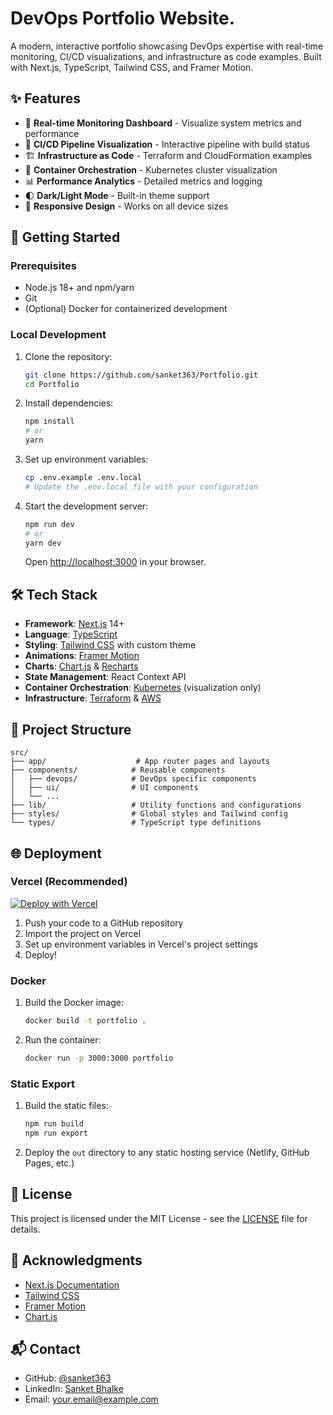 # DevOps Portfolio Website.

A modern, interactive portfolio showcasing DevOps expertise with real-time monitoring, CI/CD visualizations, and infrastructure as code examples. Built with Next.js, TypeScript, Tailwind CSS, and Framer Motion.

## ✨ Features

- 🚀 **Real-time Monitoring Dashboard** - Visualize system metrics and performance
- 🔄 **CI/CD Pipeline Visualization** - Interactive pipeline with build status
- 🏗️ **Infrastructure as Code** - Terraform and CloudFormation examples
- 🐳 **Container Orchestration** - Kubernetes cluster visualization
- 📊 **Performance Analytics** - Detailed metrics and logging
- 🌓 **Dark/Light Mode** - Built-in theme support
- 📱 **Responsive Design** - Works on all device sizes

## 🚀 Getting Started

### Prerequisites

- Node.js 18+ and npm/yarn
- Git
- (Optional) Docker for containerized development

### Local Development

1. Clone the repository:

   ```bash
   git clone https://github.com/sanket363/Portfolio.git
   cd Portfolio
   ```

2. Install dependencies:

   ```bash
   npm install
   # or
   yarn
   ```

3. Set up environment variables:

   ```bash
   cp .env.example .env.local
   # Update the .env.local file with your configuration
   ```

4. Start the development server:

   ```bash
   npm run dev
   # or
   yarn dev
   ```

   Open [http://localhost:3000](http://localhost:3000) in your browser.

## 🛠️ Tech Stack

- **Framework**: [Next.js](https://nextjs.org/) 14+
- **Language**: [TypeScript](https://www.typescriptlang.org/)
- **Styling**: [Tailwind CSS](https://tailwindcss.com/) with custom theme
- **Animations**: [Framer Motion](https://www.framer.com/motion/)
- **Charts**: [Chart.js](https://www.chartjs.org/) & [Recharts](https://recharts.org/)
- **State Management**: React Context API
- **Container Orchestration**: [Kubernetes](https://kubernetes.io/) (visualization only)
- **Infrastructure**: [Terraform](https://www.terraform.io/) & [AWS](https://aws.amazon.com/)

## 📂 Project Structure

```
src/
├── app/                    # App router pages and layouts
├── components/            # Reusable components
│   ├── devops/            # DevOps specific components
│   ├── ui/                # UI components
│   └── ...
├── lib/                   # Utility functions and configurations
├── styles/                # Global styles and Tailwind config
└── types/                 # TypeScript type definitions
```

## 🌐 Deployment

### Vercel (Recommended)

[![Deploy with Vercel](https://vercel.com/button)](https://vercel.com/new/clone?repository-url=https%3A%2F%2Fgithub.com%2Fsanket363%2FPortfolio)

1. Push your code to a GitHub repository
2. Import the project on Vercel
3. Set up environment variables in Vercel's project settings
4. Deploy!

### Docker

1. Build the Docker image:

   ```bash
   docker build -t portfolio .
   ```

2. Run the container:
   ```bash
   docker run -p 3000:3000 portfolio
   ```

### Static Export

1. Build the static files:

   ```bash
   npm run build
   npm run export
   ```

2. Deploy the `out` directory to any static hosting service (Netlify, GitHub Pages, etc.)

## 📝 License

This project is licensed under the MIT License - see the [LICENSE](LICENSE) file for details.

## 🙏 Acknowledgments

- [Next.js Documentation](https://nextjs.org/docs)
- [Tailwind CSS](https://tailwindcss.com/docs)
- [Framer Motion](https://www.framer.com/motion/)
- [Chart.js](https://www.chartjs.org/docs/)

## 📬 Contact

- GitHub: [@sanket363](https://github.com/sanket363)
- LinkedIn: [Sanket Bhalke](https://linkedin.com/in/sanketbhalke)
- Email: [your.email@example.com](mailto:your.email@example.com)
